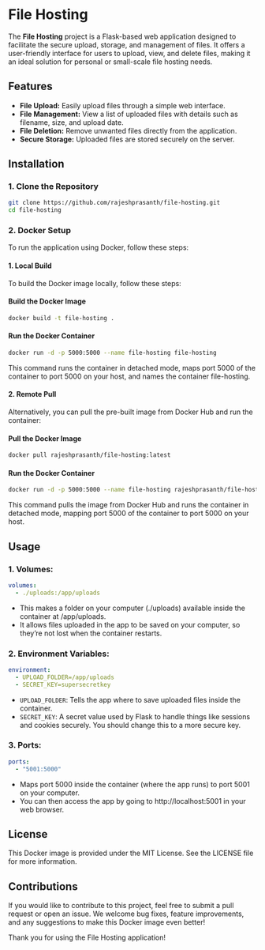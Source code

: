 # File Hosting

The **File Hosting** project is a Flask-based web application designed to facilitate the secure upload, storage, and management of files. It offers a user-friendly interface for users to upload, view, and delete files, making it an ideal solution for personal or small-scale file hosting needs.

## Features

- **File Upload:** Easily upload files through a simple web interface.
- **File Management:** View a list of uploaded files with details such as filename, size, and upload date.
- **File Deletion:** Remove unwanted files directly from the application.
- **Secure Storage:** Uploaded files are stored securely on the server.

## Installation

### 1. Clone the Repository

```bash
git clone https://github.com/rajeshprasanth/file-hosting.git
cd file-hosting
```

### 2. Docker Setup

To run the application using Docker, follow these steps:

#### 1. Local Build

To build the Docker image locally, follow these steps:

#### Build the Docker Image

```bash
docker build -t file-hosting .
```
#### Run the Docker Container
```bash
docker run -d -p 5000:5000 --name file-hosting file-hosting
```
This command runs the container in detached mode, maps port 5000 of the container to port 5000 on your host, and names the container file-hosting.

#### 2. Remote Pull

Alternatively, you can pull the pre-built image from Docker Hub and run the container:
#### Pull the Docker Image
```bash
docker pull rajeshprasanth/file-hosting:latest
```
#### Run the Docker Container
```bash
docker run -d -p 5000:5000 --name file-hosting rajeshprasanth/file-hosting:latest
```
This command pulls the image from Docker Hub and runs the container in detached mode, mapping port 5000 of the container to port 5000 on your host.
## Usage

### 1. Volumes:
```yaml
volumes:
  - ./uploads:/app/uploads
```
- This makes a folder on your computer (./uploads) available inside the container at /app/uploads.
- It allows files uploaded in the app to be saved on your computer, so they’re not lost when the container restarts.

### 2. Environment Variables:
```yaml
environment:
  - UPLOAD_FOLDER=/app/uploads
  - SECRET_KEY=supersecretkey
```
 - `UPLOAD_FOLDER`: Tells the app where to save uploaded files inside the container.
 - `SECRET_KEY`: A secret value used by Flask to handle things like sessions and cookies securely. You should change this to a more secure key.

### 3. Ports:
```yaml
ports:
  - "5001:5000"
```
 - Maps port 5000 inside the container (where the app runs) to port 5001 on your computer.
 - You can then access the app by going to http://localhost:5001 in your web browser.


## License

This Docker image is provided under the MIT License. See the LICENSE file for more information.

## Contributions

If you would like to contribute to this project, feel free to submit a pull request or open an issue. We welcome bug fixes, feature improvements, and any suggestions to make this Docker image even better!

Thank you for using the File Hosting application!


